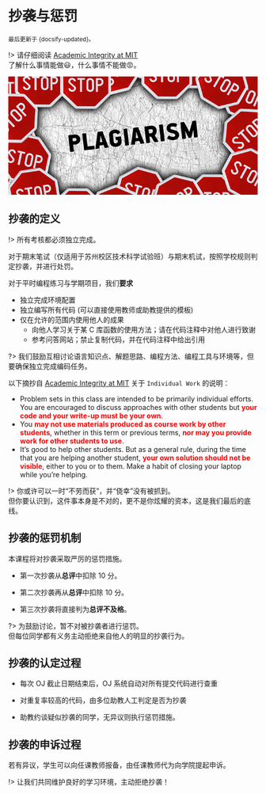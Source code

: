 # 抄袭与惩罚

<small>最后更新于 {docsify-updated}。</small>

!> 请仔细阅读 [Academic Integrity at MIT](http://integrity.mit.edu/)</br>
了解什么事情能做:smiley:，什么事情不能做:rage:。

![no plagiarism](.assets/images/no-plagiarism.jpg ':size=500')

## 抄袭的定义

!> 所有考核都必须独立完成。

对于期末笔试（仅适用于苏州校区技术科学试验班）与期末机试，按照学校规则判定抄袭，并进行处罚。

对于平时编程练习与学期项目，我们**要求**
- 独立完成环境配置
- 独立编写所有代码 (可以直接使用教师或助教提供的模板)
- 仅在允许的范围内使用他人的成果
  - 向他人学习关于某 C 库函数的使用方法；请在代码注释中对他人进行致谢
  - 参考问答网站；禁止复制代码，并在代码注释中给出引用

?> 我们鼓励互相讨论语言知识点、解题思路、编程方法、编程工具与环境等，但要确保独立完成编码任务。

以下摘抄自 [Academic Integrity at MIT](http://integrity.mit.edu/handbook/writing-code) 关于 `Individual Work` 的说明：
- Problem sets in this class are intended to be primarily individual efforts. You are encouraged to discuss approaches with other students but **<font color="red">your code and your write-up must be your own</font>**.
- You **<font color="red">may not use materials produced as course work by other students</font>**,
whether in this term or previous terms, **<font color="red">nor may you provide work for other students to use</font>**.
- It’s good to help other students. But as a general rule, during the time that you are helping another student, **<font color="red">your own solution should not be visible</font>**,
either to you or to them. Make a habit of closing your laptop while you’re helping.

!> 你或许可以一时“不劳而获”，并“侥幸”没有被抓到。</br>
但你要认识到，这件事本身是不对的，更不是你炫耀的资本，这是我们最后的底线。

<!-- 具体的案例: 安装系统与编程环境

遇到问题 (如安装错误) 找同学询问/解决 <font color="green">OK</font>

- 但你可能就失去了这门课原本的训练

  - 尽可能先自己解决

- 帮其他同学解决问题的人

  - 一起还原解决问题的过程

请别人安装好，或使用他人的虚拟机镜像 <font color="red">INAPPROPRIATE</font> -->

## 抄袭的惩罚机制

本课程将对抄袭采取严厉的惩罚措施。

- 第一次抄袭从**总评**中扣除 10 分。

- 第二次抄袭再从**总评**中扣除 10 分。

- 第三次抄袭将直接判为**总评不及格**。

?> 为鼓励讨论，暂不对被抄袭者进行惩罚。
</br>但每位同学都有义务主动拒绝来自他人的明显的抄袭行为。

## 抄袭的认定过程

- 每次 OJ 截止日期结束后，OJ 系统自动对所有提交代码进行查重

- 对重复率较高的代码，由多位助教人工判定是否为抄袭

- 助教约谈疑似抄袭的同学，无异议则执行惩罚措施。

## 抄袭的申诉过程

若有异议，学生可以向任课教师报备，由任课教师代为向学院提起申诉。

!> 让我们共同维护良好的学习环境，主动拒绝抄袭！